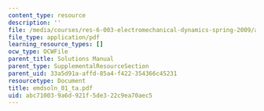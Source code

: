 ```yaml
---
content_type: resource
description: ''
file: /media/courses/res-6-003-electromechanical-dynamics-spring-2009/abc710039a6d921f5de322c9ea70aec5_emdsoln_01_ta.pdf
file_type: application/pdf
learning_resource_types: []
ocw_type: OCWFile
parent_title: Solutions Manual
parent_type: SupplementalResourceSection
parent_uid: 33a5d91a-affd-85a4-f422-354366c45231
resourcetype: Document
title: emdsoln_01_ta.pdf
uid: abc71003-9a6d-921f-5de3-22c9ea70aec5
---
```

